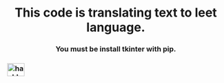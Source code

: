 
<h1 align="center">This code is translating text to leet language.</h1>

<h3 align="center">You must be install tkinter with pip.</h3>

<h3><a href="https://instagram.com/hashkatzz" target="blank"><img align="center" src="https://raw.githubusercontent.com/rahuldkjain/github-profile-readme-generator/master/src/images/icons/Social/instagram.svg" alt="hashkatzz" height="30" width="40" /></a><h3>
